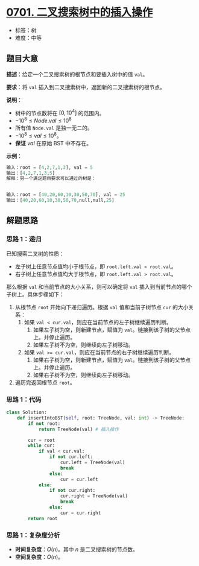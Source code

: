 # [0701. 二叉搜索树中的插入操作](https://leetcode.cn/problems/insert-into-a-binary-search-tree/)

- 标签：树
- 难度：中等

## 题目大意

**描述**：给定一个二叉搜索树的根节点和要插入树中的值 `val`。

**要求**：将 `val` 插入到二叉搜索树中，返回新的二叉搜索树的根节点。

**说明**：

- 树中的节点数将在 $[0, 10^4]$ 的范围内。
- $-10^8 \le Node.val \le 10^8$
- 所有值 `Node.val` 是独一无二的。
- $-10^8 \le val \le 10^8$。
- **保证** $val$ 在原始 BST 中不存在。

**示例**：

```Python
输入：root = [4,2,7,1,3], val = 5
输出：[4,2,7,1,3,5]
解释：另一个满足题目要求可以通过的树是：


输入：root = [40,20,60,10,30,50,70], val = 25
输出：[40,20,60,10,30,50,70,null,null,25]
```

## 解题思路

### 思路 1：递归

已知搜索二叉树的性质：

- 左子树上任意节点值均小于根节点，即 `root.left.val < root.val`。
- 右子树上任意节点值均大于根节点，即 `root.left.val > root.val`。

那么根据 `val` 和当前节点的大小关系，则可以确定将 `val` 插入到当前节点的哪个子树上。具体步骤如下：

1. 从根节点 `root` 开始向下递归遍历。根据 `val` 值和当前子树节点 `cur` 的大小关系：
   1. 如果 `val < cur.val`，则应在当前节点的左子树继续遍历判断。
      1. 如果左子树为空，则新建节点，赋值为 `val`。链接到该子树的父节点上。并停止遍历。
      2. 如果左子树不为空，则继续向左子树移动。
   2. 如果 `val >= cur.val`，则应在当前节点的右子树继续遍历判断。
      1. 如果右子树为空，则新建节点，赋值为 `val`。链接到该子树的父节点上。并停止遍历。
      2. 如果右子树不为空，则继续向左子树移动。
2. 遍历完返回根节点 `root`。

### 思路 1：代码

```Python
class Solution:
    def insertIntoBST(self, root: TreeNode, val: int) -> TreeNode:
        if not root:
            return TreeNode(val) # 插入操作

        cur = root
        while cur:
            if val < cur.val:
                if not cur.left:
                    cur.left = TreeNode(val)
                    break
                else:
                    cur = cur.left
            else:
                if not cur.right:
                    cur.right = TreeNode(val)
                    break
                else:
                    cur = cur.right
        return root
```

### 思路 1：复杂度分析

- **时间复杂度**：$O(n)$。其中 $n$ 是二叉搜索树的节点数。
- **空间复杂度**：$O(n)$。
